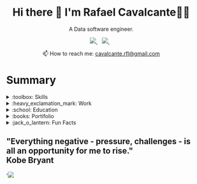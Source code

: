 <h1 align='center'>
  Hi there 👋 I'm Rafael Cavalcante👨‍💻
</h1>

<p align='center'>
  A Data software engineer.  <br> 
</p>



<p align='center'>
  
  <a href="https://br.linkedin.com/in/rafael-cavalcante-4b58b2100/">
    <img src="https://img.shields.io/badge/linkedin-%230077B5.svg?&style=for-the-badge&logo=linkedin&logoColor=white" />
  </a>&nbsp;&nbsp;
  <a href="https://">
    <img src="https://img.shields.io/badge/YouTube-FF0000?style=for-the-badge&logo=youtube&logoColor=white" />        
  </a>&nbsp;&nbsp;
  
</p>


<p align='center'>
  📫 How to reach me: <a href='mailto:cavalcante.rfl@gmail.com'>cavalcante.rfl@gmail.com</a>
</p>




# Summary

<details>
  <summary> :toolbox: Skills </summary>
   
   |Knowlegment Business | Programming   | Database         | Cloud          | CI-CD |
   |-------------    | ------------- | -------------    | -------------  | ------------- |
   |Data solutions   | Python        | Oracle (PL/SQL)  | AWS            | Docker        |
   |Customer experience| TS & Node   | Redis            | Databricks     | Git-actions   |
   |Fixed Income     | C#            |        -         |        -       | Terra Form    |
   |Derivatives      |      -        |        -         |        -       |        -      |

 </details>
  
</details>
  

<details>
  <summary> :heavy_exclamation_mark: Work </summary>
   
 ### Data Software Engineer - ModalMais  
   
   
  - Building architect and services on Datalake (AWS / Databricks).  
  - Understand problems together business teams and create tech solutions.
  - Operations work : Coding data applications, Create/Maintenance Data pipelines, PowerBI Dashboard, Review Codes, Organize repository, Monitoring Services. 
  - Refactor legacy code to standard architecture. (Clean Arch / DDD / Hexagonal with TDD). 
  - Organize demands with team data engineer.  
  - Evangelize teams to data culture (Governance / Data-Driven decisions / Efficient process).  
  - Help/train business/BI Squads.

 </details>
  
</details>




<details>
  <summary> :school:  Education </summary>
   
 #### *School* 
- [x] Graduation - Economics (USP)
 
 #### *Certifications*
 - [x] Investment Banking (Saint Paul)
 
 #### *Extra actives*
 Code Camp - Youtube Channel.  
 Programming teacher at Liga de Mercado Financeiro at USP.  
 Summer Job - Equity Research at BoFA Merrill lynch.   

 </details>
  
</details>




 
<details>
  <summary> :books: Portifolio </summary>
   
   #### RoadMap Portifolio  
   
   #### Some cases

   |Case                         | Problem                                  | Stack            |STATUS|
   |-------------                | -------------                            | -------------    |---   |
   |Broker dealer simulation     | Replication broker dealer business*     | Many             |:heavy_check_mark:   |
   |Data lake IaC                | Building datalake aws                    | TS               |:x:|
   |Bifrost                      | Data transfer between DB's               |Python            |:x:|
   |CRM Investiments             | Simulation HUB investment                |TS/ Oracle / C#   |:x:|
   |API Gateway                  | Create api gateway                       |C#                |:x:|
   |Pricing fixed income         | Pricing finance products                 |F#                |:x:|
   |Pricing derivatives          | Pricing finance products                 |F#                |:x:|
   |API                          | Create robust api                        | TS, F#, C#       |:x:|
   |Wallet investment            | Create wallet investment simulation      | C#, F#, TS       |:x:|
   |Standard coding              | Template to some archs                   | TXT              |:x:|
   |CDK Samples                  | Knowlegment about clean code             | TS               |:x:|
   |Client attence               | Data science case                        | Python, PowerBI  |:x:|
   |Client journey               | Data science case                        | Python, PowerBI  |:x:|
   |Client aquisition            | Data science case                        | Python, PowerBI  |:x:|
   |Client churn                 | Data science case                        | Python, PowerBI  |:x:|
   |Client analysis              | Data science case                        | Python, PowerBI  |:x:|
   |Fake data generators         | Simulation some data                     | Python           |:x:|
   |Data pipeline SQL            | Create package into Oracle               | Oracle / PowerBi |:x:|
   |Data pipeline Airflow        | Create ETL into airflow                  | Python           |:x:|
   |Clean code knowledgment      | Building datalake aws                    | Python, TS       |:x:|
   |Standard coding              | Knowlegment about clean code             | Python           |:heavy_check_mark:|
   |Fundamentals functional programming| Knowlegment about TDD              | F#               |:x:|
   |Fundamentals OOP             | Knowlegment about OOP                    | C#               |:x:|
   |Fundamentals SQL             | Knowlegment about SQL                    | Oracle           |:x:|

  * = Private
  
 </details>
  
</details>


 


<details>
  <summary> :jack_o_lantern: Fun Facts </summary>
   
- I studied at worst public school at SP but entry the best university the LATAM.
- The sum of the journey from home to college was two and a half laps on earth.
- Love math, computer and dogs. :dog2:
- I fight BJJ and Muay Thai.
- I like listening to lofi and phonk while I work. :musical_note:
- I play ukulele.
- I'm engaged. :ring:  

 </details>
  
</details>

## "Everything negative - pressure, challenges - is all an opportunity for me to rise."  <br> Kobe Bryant
  
'<a href="#"><img src="https://badges.pufler.dev/visits/Ratarca/Ratarca"></a>

